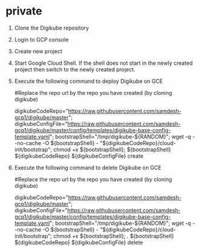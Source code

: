# private

1. Clone the Digikube repository
2. Login to GCP console
3. Create new project
4. Start Google Cloud Shell.  If the shell does not start in the newly created project then switch to the newly created project.
5. Execute the following command to deploy Digikube on GCE
  
      #Replace the repo url by the repo you have created (by cloning digikube)

      digikubeCodeRepo="https://raw.githubusercontent.com/samdesh-gcp1/digikube/master";
      digikubeConfigFile="https://raw.githubusercontent.com/samdesh-gcp1/digikube/master/config/templates/digikube-base-config-template.yaml";
      bootstrapShell="/tmp/digikube-${RANDOM}";
      wget -q --no-cache -O ${bootstrapShell} - "${digikubeCodeRepo}/cloud-init/bootstrap";
      chmod +x ${bootstrapShell};
      ${bootstrapShell} ${digikubeCodeRepo} ${digikubeConfigFile} create
  
  
6. Execute the following command to delete Digikube on GCE

      #Replace the repo url by the repo you have created (by cloning digikube)
      
      digikubeCodeRepo="https://raw.githubusercontent.com/samdesh-gcp1/digikube/master";
      digikubeConfigFile="https://raw.githubusercontent.com/samdesh-gcp1/digikube/master/config/templates/digikube-base-config-template.yaml";
      bootstrapShell="/tmp/digikube-${RANDOM}";
      wget -q --no-cache -O ${bootstrapShell} - "${digikubeCodeRepo}/cloud-init/bootstrap";
      chmod +x ${bootstrapShell};
      . ${bootstrapShell} ${digikubeCodeRepo} ${digikubeConfigFile} delete 
